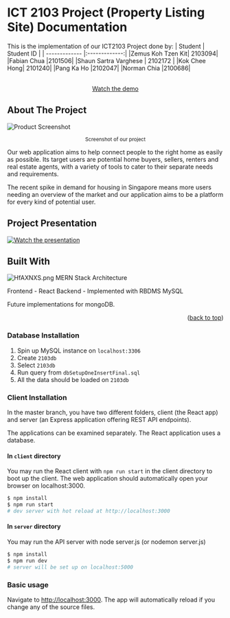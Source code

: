 # ICT 2103 Project (Property Listing Site) Documentation


  This is the implementation of our ICT2103 Project done by:
| Student | Student ID |
| ------------- |:-------------:|
|Zemus Koh Tzen Kit|  2103094|
|Fabian Chua |2101506|
|Shaun Sartra Varghese | 2102172 |
|Kok Chee Hong| 2101240|
|Pang Ka Ho |2102047|
|Norman Chia |2100686|
<div align="center">
  <p align="center">
    <br />
    <a href="https://youtu.be/RsTq94Kx2VQ" target="_blank" >Watch the demo</a>
  </p>
</div>

<!-- ABOUT THE PROJECT -->

## About The Project
![Product Screenshot](https://iili.io/HfAjZJa.png)

<p align="center"><small>Screenshot of our project</small> 
</p>
Our web application aims to help connect people to the right home as easily as possible. Its target users are potential home buyers, sellers, renters and real estate agents, with a variety of tools to cater to their separate needs and requirements. 


The recent spike in demand for housing in Singapore means more users needing an overview of the market and our application aims to be a platform for every kind of potential user.

## Project Presentation
[![Watch the presentation](https://img.youtube.com/vi/D4aqQ2wtcCA/hqdefault.jpg)](https://youtu.be/D4aqQ2wtcCA)

## Built With

![HfAXNXS.png](https://iili.io/HfAXNXS.png)
MERN Stack Architecture

Frontend - React
Backend - Implemented with RBDMS MySQL

Future implementations for mongoDB.

<p align="right">(<a href="#readme-top">back to top</a>)</p>

### Database Installation

1. Spin up MySQL instance on `localhost:3306`
2. Create `2103db`
3. Select `2103db` 
4. Run query from `dbSetupOneInsertFinal.sql`
5. All the data should be loaded on `2103db`

### Client Installation

In the master branch, you have two different folders, client (the React app) and server (an Express application offering REST API endpoints).

The applications can be examined separately. The React application uses a database.

#### In `client` directory

You may run the React client with `npm run start` in the client directory to boot up the client. The web application should automatically open your browser on localhost:3000.

```bash
$ npm install
$ npm run start
# dev server with hot reload at http://localhost:3000
```

#### In `server` directory

You may run the API server with node server.js (or nodemon server.js) 

```bash
$ npm install
$ npm run dev
# server will be set up on localhost:5000
```

### Basic usage
Navigate to [http://localhost:3000](http://localhost:3000). The app will automatically reload if you change any of the source files.